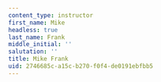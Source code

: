 ```yaml
---
content_type: instructor
first_name: Mike
headless: true
last_name: Frank
middle_initial: ''
salutation: ''
title: Mike Frank
uid: 2746685c-a15c-b270-f0f4-de0191ebfbb5
---
```

